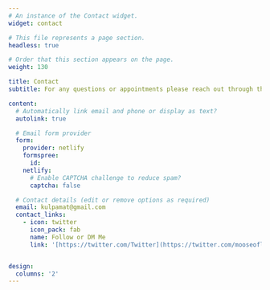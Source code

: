 ```yaml
---
# An instance of the Contact widget.
widget: contact

# This file represents a page section.
headless: true

# Order that this section appears on the page.
weight: 130

title: Contact
subtitle: For any questions or appointments please reach out through this contact forum or one of my listed points of contact

content:
  # Automatically link email and phone or display as text?
  autolink: true

  # Email form provider
  form:
    provider: netlify
    formspree:
      id:
    netlify:
      # Enable CAPTCHA challenge to reduce spam?
      captcha: false

  # Contact details (edit or remove options as required)
  email: kulpamat@gmail.com
  contact_links:
    - icon: twitter
      icon_pack: fab
      name: Follow or DM Me
      link: '[https://twitter.com/Twitter](https://twitter.com/mooseofluv)'


design:
  columns: '2'
---
```


